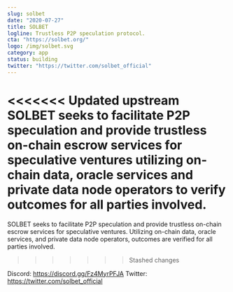 ```yaml
---
slug: solbet
date: "2020-07-27"
title: SOLBET
logline: Trustless P2P speculation protocol.
cta: "https://solbet.org/"
logo: /img/solbet.svg
category: app
status: building
twitter: "https://twitter.com/solbet_official"
---
```


<<<<<<< Updated upstream
SOLBET seeks to facilitate P2P speculation and provide trustless on-chain escrow services for speculative ventures utilizing on-chain data, oracle services and private data node operators to verify outcomes for all parties involved.
=======
SOLBET seeks to facilitate P2P speculation and provide trustless on-chain escrow services for speculative ventures. Utilizing on-chain data, oracle services, and private data node operators, outcomes are verified for all parties involved.

> > > > > > > Stashed changes

Discord: https://discord.gg/Fz4MyrPFJA
Twitter: https://twitter.com/solbet_official
